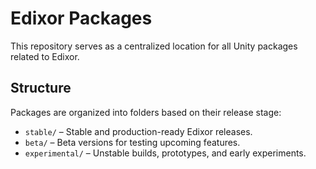 # Edixor Packages

This repository serves as a centralized location for all Unity packages related to Edixor.

## Structure

Packages are organized into folders based on their release stage:

- `stable/` – Stable and production-ready Edixor releases.
- `beta/` – Beta versions for testing upcoming features.
- `experimental/` – Unstable builds, prototypes, and early experiments.